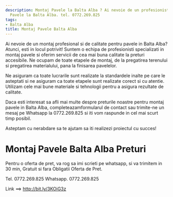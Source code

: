 ```yaml
---
description: Montaj Pavele la Balta Alba ? Ai nevoie de un profesionist in Montaj
  Pavele la Balta Alba. tel. 0772.269.825
tags:
- Balta Alba
title: Montaj Pavele Balta Alba
---
```



Ai nevoie de un montaj profesional si de calitate pentru pavele in Balta Alba? Atunci, esti in locul potrivit! Suntem o echipa de profesionisti specializati in montaj pavele si oferim servicii de cea mai buna calitate la preturi accesibile. Ne ocupam de toate etapele de montaj, de la pregatirea terenului si pregatirea materialului, pana la finisarea pavelelor.

Ne asiguram ca toate lucrarile sunt realizate la standardele inalte pe care le asteptati si ne asiguram ca toate etapele sunt realizate corect si cu atentie. Utilizam cele mai bune materiale si tehnologii pentru a asigura rezultate de calitate.

Daca esti interesat sa afli mai multe despre preturile noastre pentru montaj pavele in Balta Alba, completeazamformularul de contact sau trimite-ne un mesaj pe Whatsapp la 0772.269.825 si iti vom raspunde in cel mai scurt timp posibil. 

Asteptam cu nerabdare sa te ajutam sa iti realizezi proiectul cu succes!

# Montaj Pavele Balta Alba Preturi
Pentru o oferta de pret, va rog sa imi scrieti pe whatsapp, si va trimitem in 30 min, Gratuit si fara Obligatii Oferta de Pret.

Tel. 0772.269.825
Whatsapp. 0772.269.825

Link ==> http://bit.ly/3KOiG3z
